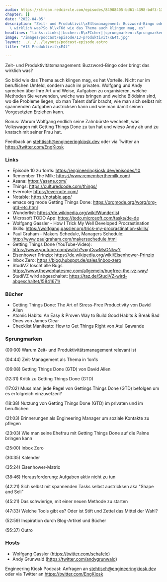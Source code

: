 ```yaml
---
audio: https://stream.redcircle.com/episodes/84908405-bd61-4398-bdf3-134fddb59c3e/stream.mp3
chapter: []
date: '2022-04-05'
description: "Zeit- und Produktivit\xE4tsmanagement: Buzzword-Bingo oder bringt das\
  \ wirklich was?So bl\xF6d wie das Thema auch klingen mag, es"
headlines: "links::Links||bucher::B\xFCcher||sprungmarken::Sprungmarken||hosts::Hosts"
image: "/images/podcast/episode/13-produktivit\xE4t.jpg"
layout: ../../../layouts/podcast-episode.astro
title: "#13 Produktivit\xE4t"

---
```


<p class="mb-6 text-base md:text-lg text-coolGray-500">Zeit- und Produktivitätsmanagement: Buzzword-Bingo oder bringt das wirklich was?</p><p class="mb-6 text-base md:text-lg text-coolGray-500">So blöd wie das Thema auch klingen mag, es hat Vorteile. Nicht nur im beruflichen Umfeld, sondern auch im privaten. Wolfgang und Andy sprechen über Ihre Art und Weise, Aufgaben zu organisieren, welche Methoden Sie verwenden, welche was bringen und welche Blödsinn sind, wo die Probleme liegen, ob man Talent dafür bracht, wie man sich selbst mit spannenden Aufgaben austricksen kann und wie man damit seinen Vorgesetzten Erziehen kann.</p><p class="mb-6 text-base md:text-lg text-coolGray-500">Bonus: Warum Wolfgang endlich seine Zahnbürste wechselt, was Volkswagen mit Getting Things Done zu tun hat und wieso Andy ab und zu knatsch mit seiner Frau hat.</p><p class="mb-6 text-base md:text-lg text-coolGray-500">Feedback an <a class="underline hover:no-underline" style="text-decoration-line: underline;"href="mailto:stehtisch@engineeringkiosk.dev" rel="nofollow">stehtisch@engineeringkiosk.dev</a> oder via Twitter an <a class="underline hover:no-underline" style="text-decoration-line: underline;"href="https://twitter.com/EngKiosk" rel="nofollow">https://twitter.com/EngKiosk</a></p><h3 class="mb-4 text-2xl md:text-3xl font-semibold text-coolGray-800" id=links>Links</h3><ul class="list-disc px-5 mb-6 md:px-5 text-base md:text-lg text-coolGray-500" style="list-style-type: disc;"><li>Episode 10 zu 1on1s: <a class="underline hover:no-underline" style="text-decoration-line: underline;"href="https://engineeringkiosk.dev/episodes/10" rel="nofollow">https://engineeringkiosk.dev/episodes/10</a></li><li>Remember The Milk: <a class="underline hover:no-underline" style="text-decoration-line: underline;"href="https://www.rememberthemilk.com/" rel="nofollow">https://www.rememberthemilk.com/</a></li><li>Asana: <a class="underline hover:no-underline" style="text-decoration-line: underline;"href="https://asana.com/" rel="nofollow">https://asana.com/</a></li><li>Things: <a class="underline hover:no-underline" style="text-decoration-line: underline;"href="https://culturedcode.com/things/" rel="nofollow">https://culturedcode.com/things/</a></li><li>Evernote: <a class="underline hover:no-underline" style="text-decoration-line: underline;"href="https://evernote.com/" rel="nofollow">https://evernote.com/</a></li><li>Notable: <a class="underline hover:no-underline" style="text-decoration-line: underline;"href="https://notable.app/" rel="nofollow">https://notable.app/</a></li><li>emacs org mode Getting Things Done: <a class="underline hover:no-underline" style="text-decoration-line: underline;"href="https://orgmode.org/worg/org-gtd-etc.html" rel="nofollow">https://orgmode.org/worg/org-gtd-etc.html</a></li><li>Wunderlist: <a class="underline hover:no-underline" style="text-decoration-line: underline;"href="https://de.wikipedia.org/wiki/Wunderlist" rel="nofollow">https://de.wikipedia.org/wiki/Wunderlist</a></li><li>Microsoft TODO App: <a class="underline hover:no-underline" style="text-decoration-line: underline;"href="https://todo.microsoft.com/tasks/de-de" rel="nofollow">https://todo.microsoft.com/tasks/de-de</a></li><li>Wolfgang Gassler - How I Trick My Well Developed Procrastination Skills: <a class="underline hover:no-underline" style="text-decoration-line: underline;"href="https://wolfgang.gassler.org/trick-my-procrastination-skills/" rel="nofollow">https://wolfgang.gassler.org/trick-my-procrastination-skills/</a></li><li>Paul Graham - Makers Schedule, Managers Schedule: <a class="underline hover:no-underline" style="text-decoration-line: underline;"href="http://www.paulgraham.com/makersschedule.html" rel="nofollow">http://www.paulgraham.com/makersschedule.html</a></li><li>Getting Things Done (YouTube-Video): <a class="underline hover:no-underline" style="text-decoration-line: underline;"href="https://www.youtube.com/watch?v=gCswMsONkwY" rel="nofollow">https://www.youtube.com/watch?v=gCswMsONkwY</a></li><li>Eisenhower Prinzip: <a class="underline hover:no-underline" style="text-decoration-line: underline;"href="https://de.wikipedia.org/wiki/Eisenhower-Prinzip" rel="nofollow">https://de.wikipedia.org/wiki/Eisenhower-Prinzip</a></li><li>Inbox Zero: <a class="underline hover:no-underline" style="text-decoration-line: underline;"href="https://blog.hubspot.de/sales/inbox-zero" rel="nofollow">https://blog.hubspot.de/sales/inbox-zero</a></li><li>StudiVZ löscht alle Bugs <a class="underline hover:no-underline" style="text-decoration-line: underline;"href="https://www.thewebhatesme.com/allgemein/bugfree-the-vz-way/" rel="nofollow">https://www.thewebhatesme.com/allgemein/bugfree-the-vz-way/</a>  </li><li>StudiVZ wird abgeschaltet: <a class="underline hover:no-underline" style="text-decoration-line: underline;"href="https://taz.de/StudiVZ-wird-abgeschaltet/!5841671/" rel="nofollow">https://taz.de/StudiVZ-wird-abgeschaltet/!5841671/</a></li></ul><h3 class="mb-4 text-2xl md:text-3xl font-semibold text-coolGray-800" id=bucher>Bücher</h3><ul class="list-disc px-5 mb-6 md:px-5 text-base md:text-lg text-coolGray-500" style="list-style-type: disc;"><li>Getting Things Done: The Art of Stress-Free Productivity von David Allen</li><li>Atomic Habits: An Easy &amp; Proven Way to Build Good Habits &amp; Break Bad Ones von James Clear</li><li>Checklist Manifesto: How to Get Things Right von Atul Gawande</li></ul><h3 class="mb-4 text-2xl md:text-3xl font-semibold text-coolGray-800" id=sprungmarken>Sprungmarken</h3><p class="mb-6 text-base md:text-lg text-coolGray-500">(00:00) Warum Zeit- und Produktivitätsmanagement relevant ist</p><p class="mb-6 text-base md:text-lg text-coolGray-500">(04:44) Zeit-Management als Thema in 1on1s</p><p class="mb-6 text-base md:text-lg text-coolGray-500">(06:08) Getting Things Done (GTD) von David Allen</p><p class="mb-6 text-base md:text-lg text-coolGray-500">(12:31) Kritik zu Getting Things Done (GTD)</p><p class="mb-6 text-base md:text-lg text-coolGray-500">(17:02) Muss man jede Regel von Gettings Things Done (GTD) befolgen um es erfolgreich einzusetzen?</p><p class="mb-6 text-base md:text-lg text-coolGray-500">(18:38) Nutzung von Getting Things Done (GTD) im privaten und im beruflichen</p><p class="mb-6 text-base md:text-lg text-coolGray-500">(21:03) Erinnerungen als Engineering Manager um soziale Kontakte zu pflegen</p><p class="mb-6 text-base md:text-lg text-coolGray-500">(23:03) Wie man seine Ehefrau mit Getting Things Done auf die Palme bringen kann</p><p class="mb-6 text-base md:text-lg text-coolGray-500">(25:00) Inbox Zero</p><p class="mb-6 text-base md:text-lg text-coolGray-500">(30:35) Kalender</p><p class="mb-6 text-base md:text-lg text-coolGray-500">(35:24) Eisenhower-Matrix</p><p class="mb-6 text-base md:text-lg text-coolGray-500">(38:46) Herausforderung: Aufgaben aktiv nicht zu tun</p><p class="mb-6 text-base md:text-lg text-coolGray-500">(42:21) Sich selbst mit spannenden Tasks selbst austricksen aka &#34;Shape and Sell&#34;</p><p class="mb-6 text-base md:text-lg text-coolGray-500">(45:21) Das schwierige, mit einer neuen Methode zu starten</p><p class="mb-6 text-base md:text-lg text-coolGray-500">(47:33) Welche Tools gibt es? Oder ist Stift und Zettel das Mittel der Wahl?</p><p class="mb-6 text-base md:text-lg text-coolGray-500">(52:59) Inspiration durch Blog-Artikel und Bücher</p><p class="mb-6 text-base md:text-lg text-coolGray-500">(55:37) Outro</p><h3 class="mb-4 text-2xl md:text-3xl font-semibold text-coolGray-800" id=hosts>Hosts</h3><ul class="list-disc px-5 mb-6 md:px-5 text-base md:text-lg text-coolGray-500" style="list-style-type: disc;"><li>Wolfgang Gassler (<a class="underline hover:no-underline" style="text-decoration-line: underline;"href="https://twitter.com/schafele" rel="nofollow">https://twitter.com/schafele</a>)</li><li>Andy Grunwald (<a class="underline hover:no-underline" style="text-decoration-line: underline;"href="https://twitter.com/andygrunwald" rel="nofollow">https://twitter.com/andygrunwald</a>)</li></ul><p class="mb-6 text-base md:text-lg text-coolGray-500">Engineering Kiosk Podcast: Anfragen an <a class="underline hover:no-underline" style="text-decoration-line: underline;"href="http://stehtisch@engineeringkiosk.dev" rel="nofollow">stehtisch@engineeringkiosk.dev</a> oder via Twitter an <a class="underline hover:no-underline" style="text-decoration-line: underline;"href="https://twitter.com/EngKiosk" rel="nofollow">https://twitter.com/EngKiosk</a></p>